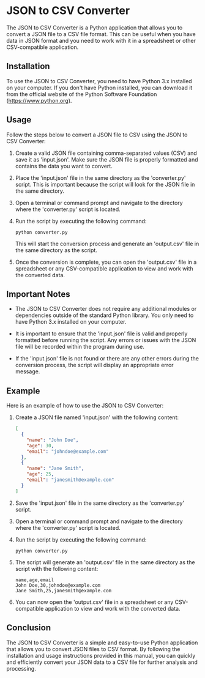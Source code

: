# JSON to CSV Converter

The JSON to CSV Converter is a Python application that allows you to convert a JSON file to a CSV file format. This can be useful when you have data in JSON format and you need to work with it in a spreadsheet or other CSV-compatible application.

## Installation

To use the JSON to CSV Converter, you need to have Python 3.x installed on your computer. If you don't have Python installed, you can download it from the official website of the Python Software Foundation (https://www.python.org).

## Usage

Follow the steps below to convert a JSON file to CSV using the JSON to CSV Converter:

1. Create a valid JSON file containing comma-separated values (CSV) and save it as 'input.json'. Make sure the JSON file is properly formatted and contains the data you want to convert.

2. Place the 'input.json' file in the same directory as the 'converter.py' script. This is important because the script will look for the JSON file in the same directory.

3. Open a terminal or command prompt and navigate to the directory where the 'converter.py' script is located.

4. Run the script by executing the following command:

   ```
   python converter.py
   ```

   This will start the conversion process and generate an 'output.csv' file in the same directory as the script.

5. Once the conversion is complete, you can open the 'output.csv' file in a spreadsheet or any CSV-compatible application to view and work with the converted data.

## Important Notes

- The JSON to CSV Converter does not require any additional modules or dependencies outside of the standard Python library. You only need to have Python 3.x installed on your computer.

- It is important to ensure that the 'input.json' file is valid and properly formatted before running the script. Any errors or issues with the JSON file will be recorded within the program during use.

- If the 'input.json' file is not found or there are any other errors during the conversion process, the script will display an appropriate error message.

## Example

Here is an example of how to use the JSON to CSV Converter:

1. Create a JSON file named 'input.json' with the following content:

   ```json
   [
     {
       "name": "John Doe",
       "age": 30,
       "email": "johndoe@example.com"
     },
     {
       "name": "Jane Smith",
       "age": 25,
       "email": "janesmith@example.com"
     }
   ]
   ```

2. Save the 'input.json' file in the same directory as the 'converter.py' script.

3. Open a terminal or command prompt and navigate to the directory where the 'converter.py' script is located.

4. Run the script by executing the following command:

   ```
   python converter.py
   ```

5. The script will generate an 'output.csv' file in the same directory as the script with the following content:

   ```csv
   name,age,email
   John Doe,30,johndoe@example.com
   Jane Smith,25,janesmith@example.com
   ```

6. You can now open the 'output.csv' file in a spreadsheet or any CSV-compatible application to view and work with the converted data.

## Conclusion

The JSON to CSV Converter is a simple and easy-to-use Python application that allows you to convert JSON files to CSV format. By following the installation and usage instructions provided in this manual, you can quickly and efficiently convert your JSON data to a CSV file for further analysis and processing.